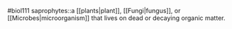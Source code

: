 #biol111 
saprophytes::a [[plants|plant]], [[Fungi|fungus]], or [[Microbes|microorganism]] that lives on dead or decaying organic matter.